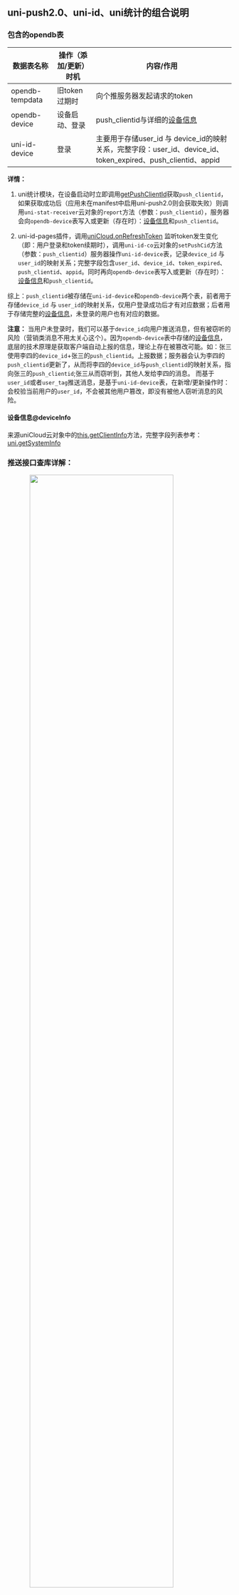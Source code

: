 ## uni-push2.0、uni-id、uni统计的组合说明

### 包含的opendb表

|数据表名称|操作（添加/更新）时机	|内容/作用	|
|--	|--	|--	|
|opendb-tempdata|旧token过期时	|向个推服务器发起请求的token	|
|opendb-device	|设备启动、登录	|push_clientid与详细的[设备信息](#deviceInfo)	|
|uni-id-device	|登录	|主要用于存储user_id 与 device_id的映射关系，完整字段：user_id、device_id、token_expired、push_clientid、appid	|


**详情：**
1. uni统计模块，在设备启动时立即调用[getPushClientId](https://uniapp.dcloud.io/uniCloud/uni-cloud-push/api.html#getpushclientid)获取`push_clientid`，如果获取成功后（应用未在manifest中启用uni-push2.0则会获取失败）则调用`uni-stat-receiver`云对象的`report`方法（参数：`push_clientid`），服务器会向`opendb-device`表写入或更新（存在时）：[设备信息](#deviceInfo)和`push_clientid`。

2. uni-id-pages插件，调用[uniCloud.onRefreshToken](https://uniapp.dcloud.io/uniCloud/client-sdk.html#on-refresh-token) 监听token发生变化（即：用户登录和token续期时），调用`uni-id-co`云对象的`setPushCid`方法（参数：`push_clientid`）服务器操作`uni-id-device`表，记录`device_id` 与 `user_id`的映射关系；完整字段包含`user_id`、`device_id`、`token_expired`、`push_clientid`、`appid`。同时再向`opendb-device`表写入或更新（存在时）：[设备信息](#deviceInfo)和`push_clientid`。

综上：`push_clientid`被存储在`uni-id-device`和`opendb-device`两个表，前者用于存储`device_id` 与 `user_id`的映射关系，仅用户登录成功后才有对应数据；后者用于存储完整的[设备信息](#deviceInfo)，未登录的用户也有对应的数据。

**注意：**
当用户未登录时，我们可以基于`device_id`向用户推送消息，但有被窃听的风险（营销类消息不用太关心这个）。因为`opendb-device`表中存储的[设备信息](#deviceInfo)，底层的技术原理是获取客户端自动上报的信息，理论上存在被篡改可能。如：张三使用李四的`device_id`+张三的`push_clientid`。上报数据；服务器会认为李四的`push_clientid`更新了，从而将李四的`device_id`与`push_clientid`的映射关系，指向张三的`push_clientid`;张三从而窃听到，其他人发给李四的消息。
而基于`user_id`或者`user_tag`推送消息，是基于`uni-id-device`表，在新增/更新操作时：会校验当前用户的`user_id`，不会被其他用户篡改，即没有被他人窃听消息的风险。

#### 设备信息@deviceInfo
来源uniCloud云对象中的[this.getClientInfo](https://uniapp.dcloud.io/uniCloud/cloud-obj.html#get-client-info)方法，完整字段列表参考：[uni.getSystemInfo](https://uniapp.dcloud.net.cn/api/system/info.html#getsysteminfo)

### 推送接口查库详解：  

<img style="width:80%;max-width:450px;margin:0 10%" src="https://web-assets.dcloud.net.cn/unidoc/zh/20220708235304.jpg">

- 推送目标依据为：`push_clientid`直接执行推送。
- 推送目标依据为：`device_id`，查`opendb-device`表，获得`push_clientid`执行推送
- 推送目标依据为：`users_id`查`uni-id-device`表（如果需要验证platform就联查`opendb-device`表）,获得`push_clientid`执行推送
- 推送目标依据为：`user_tag`查`uni-id-users`表，获得`users_id`查`uni-id-device`表（如果需要验证platform就联查`opendb-device`表）,获得`push_clientid`执行推送